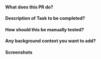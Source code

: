 #### What does this PR do?

#### Description of Task to be completed?

#### How should this be manually tested?

#### Any background context you want to add?

#### Screenshots

